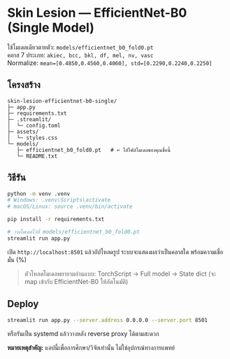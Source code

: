 
# Skin Lesion — EfficientNet-B0 (Single Model)

ใช้โมเดลเดียวตายตัว: `models/efficientnet_b0_fold0.pt`  
คลาส 7 ประเภท: `akiec, bcc, bkl, df, mel, nv, vasc`  
Normalize: `mean=[0.4850,0.4560,0.4060], std=[0.2290,0.2240,0.2250]`

## โครงสร้าง
```
skin-lesion-efficientnet-b0-single/
├─ app.py
├─ requirements.txt
├─ .streamlit/
│  └─ config.toml
├─ assets/
│  └─ styles.css
└─ models/
   ├─ efficientnet_b0_fold0.pt   # ← ใส่ไฟล์โมเดลของคุณชื่อนี้
   └─ README.txt
```

## วิธีรัน
```bash
python -m venv .venv
# Windows: .venv\Scripts\activate
# macOS/Linux: source .venv/bin/activate

pip install -r requirements.txt

# วางโมเดลไว้ที่ models/efficientnet_b0_fold0.pt
streamlit run app.py
```
เปิด `http://localhost:8501` แล้วอัปโหลดรูป ระบบจะแสดงผลว่าเป็นคลาสใด พร้อมความเชื่อมั่น (%)

> ตัวโหลดโมเดลพยายามอ่านแบบ: TorchScript → Full model → State dict (จะ map เข้ากับ EfficientNet-B0 ให้อัตโนมัติ)

## Deploy
```bash
streamlit run app.py --server.address 0.0.0.0 --server.port 8501
```
หรือรันเป็น systemd แล้ววางหลัง reverse proxy ได้ตามสะดวก

**หมายเหตุสำคัญ:** แอปนี้เพื่อการศึกษา/วิจัยเท่านั้น ไม่ใช่อุปกรณ์ทางการแพทย์
